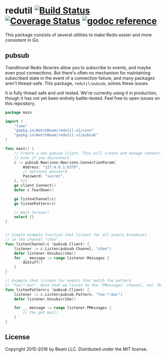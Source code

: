 # redutil [![Build Status](https://travis-ci.org/WatchBeam/redutil.svg?branch=master)](https://travis-ci.org/WatchBeam/redutil) [![Coverage Status](https://coveralls.io/repos/MCProHosting/redutil/badge.svg?branch=master)](https://coveralls.io/r/MCProHosting/redutil?branch=master) [![godoc reference](https://godoc.org/github.com/WatchBeam/redutil?status.png)](https://godoc.org/github.com/MCProHosting/redutil/pubsub)


This package consists of several utilities to make Redis easier and more consistent in Go.

## pubsub

Tranditional Redis libraries allow you to subscribe to events, and maybe even pool connections. But there's often no mechanism for maintaining subscribed state in the event of a connection failure, and many packages aren't thread-safe. This package, `redutil/pubsub`, solves these issues.

It is fully thread safe and unit tested. We're currently using it in production, though it has not yet been entirely battle-tested. Feel free to open issues on this repository.

```go
package main

import (
    "time"
    "gopkg.in/WatchBeam/redutil.v2/conn"
    "gopkg.in/WatchBeam/redutil.v2/pubsub"
)

func main() {
    // Create a new pubsub client. This will create and manage connections,
    // even if you disconnect.
    c := pubsub.New(conn.New(conn.ConnectionParam{
        Address: "127.0.0.1:6379",
        // optional password
        Password: "secret",
    }, 1))
    go client.Connect()
    defer c.TearDown()

    go listenChannel(c)
    go listenPattern(c)

    // Wait forever!
    select {}
}


// Simple example function that listens for all events broadcast
// in the channel "chan".
func listenChannel(c *pubsub.Client) {
    listener := c.Listen(pubsub.Channel, "chan")
    defer listener.Unsubscribe()
    for _, message := range listener.Messages {
        doStuff()
    }
}

// Example that listens for events that match the pattern
// "foo:*:bar". Note that we listen to the `PMessages` channel, not `Messages`.
func listenPattern(c *pubsub.Client) {
    listener := c.Listen(pubsub.Pattern, "foo:*:bar")
    defer listener.Unsubscribe()

    for _, message := range listener.PMessages {
        // You got mail!
    }
}
```

## License

Copyright 2015-2016 by Beam LLC. Distributed under the MIT license.
